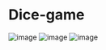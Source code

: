 # Dice-game
![image](https://user-images.githubusercontent.com/87854476/212526159-4fe2fff9-c7db-404e-9a0d-2421fa60b5b0.png)
![image](https://user-images.githubusercontent.com/87854476/212526175-deebd697-3e90-4492-91cc-de3828d02d33.png)
![image](https://user-images.githubusercontent.com/87854476/212526179-b852c605-22c5-4b0c-9344-a7e5d00cfdf1.png)
